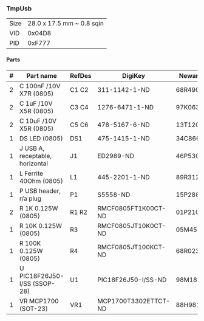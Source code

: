 ### TmpUsb ###

|      |                           |
|------|---------------------------|
| Size | 28.0 x 17.5 mm ~ 0.8 sqin |
| VID  | 0x04D8                    |
| PID  | 0xF777                    |


#### Parts ####

|  # | Part name                        | RefDes  | DigiKey                    | Newark  |
|---:|----------------------------------|---------|----------------------------|---------|
|  2 | C 100nF /10V X7R (0805)          | C1 C2   | 311-1142-1-ND              | 68R4903 |
|  2 | C 1uF /10V X5R (0805)            | C3 C4   | 1276-6471-1-ND             | 97K0638 |
|  2 | C 10uF /10V X5R (0805)           | C5 C6   | 478-5167-6-ND              | 13T1208 |
|  1 | DS LED (0805)                    | DS1     | 475-1415-1-ND              | 34C8663 |
|  1 | J USB A, receptable, horizontal  | J1      | ED2989-ND                  | 46P5302 |
|  1 | L Ferrite 40Ohm (0805)           | L1      | 445-2201-1-ND              | 89R3121 |
|  1 | P USB header, r/a plug           | P1      | S5558-ND                   | 15P2884 |
|  2 | R 1K 0.125W (0805)               | R1 R2   | RMCF0805FT1K00CT-ND        | 01P2109 |
|  1 | R 10K 0.125W (0805)              | R3      | RMCF0805JT10K0CT-ND        | 05M4535 |
|  1 | R 100K 0.125W (0805)             | R4      | RMCF0805JT100KCT-ND        | 68R0231 |
|  1 | U PIC18F26J50-I/SS (SSOP-28)     | U1      | PIC18F26J50-I/SS-ND        | 98M1806 |
|  1 | VR MCP1700 (SOT-23)              | VR1     | MCP1700T3302ETTCT-ND       | 88H9817 |
